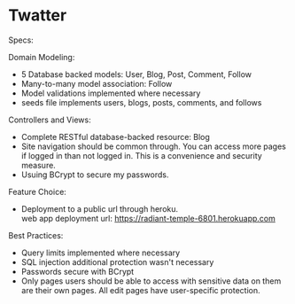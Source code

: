 # Twatter


Specs: 

Domain Modeling:
 * 5 Database backed models: User, Blog, Post, Comment, Follow
 * Many-to-many model association: Follow 
 * Model validations implemented where necessary
 * seeds file implements users, blogs, posts, comments, and follows

Controllers and Views:
 * Complete RESTful database-backed resource: Blog
 * Site navigation should be common through.  You can access more pages if logged in than not logged in.  This is a convenience and security measure.
 * Usuing BCrypt to secure my passwords.  

Feature Choice:
 * Deployment to a public url through heroku.  
web app deployment url: https://radiant-temple-6801.herokuapp.com

Best Practices:

 * Query limits implemented where necessary
 * SQL injection additional protection wasn't necessary
 * Passwords secure with BCrypt
 * Only pages users should be able to access with sensitive data on them are their own pages.  All edit pages have user-specific protection.